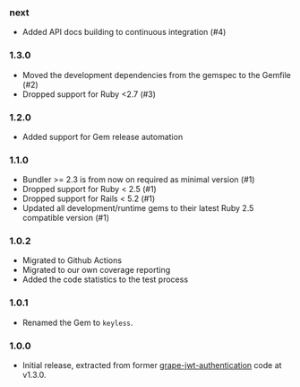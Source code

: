### next

* Added API docs building to continuous integration (#4)

### 1.3.0

* Moved the development dependencies from the gemspec to the Gemfile (#2)
* Dropped support for Ruby <2.7 (#3)

### 1.2.0

* Added support for Gem release automation

### 1.1.0

* Bundler >= 2.3 is from now on required as minimal version (#1)
* Dropped support for Ruby < 2.5 (#1)
* Dropped support for Rails < 5.2 (#1)
* Updated all development/runtime gems to their latest
  Ruby 2.5 compatible version (#1)

### 1.0.2

* Migrated to Github Actions
* Migrated to our own coverage reporting
* Added the code statistics to the test process

### 1.0.1

* Renamed the Gem to `keyless`.

### 1.0.0

* Initial release, extracted from former
  [grape-jwt-authentication](https://github.com/hausgold/grape-jwt-authentication)
  code at v1.3.0.
